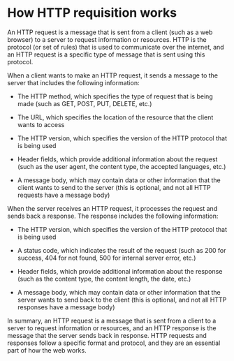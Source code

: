 # How HTTP requisition works

An HTTP request is a message that is sent from a client (such as a web browser) to a server to request information or resources. HTTP is the protocol (or set of rules) that is used to communicate over the internet, and an HTTP request is a specific type of message that is sent using this protocol.

When a client wants to make an HTTP request, it sends a message to the server that includes the following information:

*   The HTTP method, which specifies the type of request that is being made (such as GET, POST, PUT, DELETE, etc.)
    
*   The URL, which specifies the location of the resource that the client wants to access
    
*   The HTTP version, which specifies the version of the HTTP protocol that is being used
    
*   Header fields, which provide additional information about the request (such as the user agent, the content type, the accepted languages, etc.)
    
*   A message body, which may contain data or other information that the client wants to send to the server (this is optional, and not all HTTP requests have a message body)
    

When the server receives an HTTP request, it processes the request and sends back a response. The response includes the following information:

*   The HTTP version, which specifies the version of the HTTP protocol that is being used
    
*   A status code, which indicates the result of the request (such as 200 for success, 404 for not found, 500 for internal server error, etc.)
    
*   Header fields, which provide additional information about the response (such as the content type, the content length, the date, etc.)
    
*   A message body, which may contain data or other information that the server wants to send back to the client (this is optional, and not all HTTP responses have a message body)
    

In summary, an HTTP request is a message that is sent from a client to a server to request information or resources, and an HTTP response is the message that the server sends back in response. HTTP requests and responses follow a specific format and protocol, and they are an essential part of how the web works.
